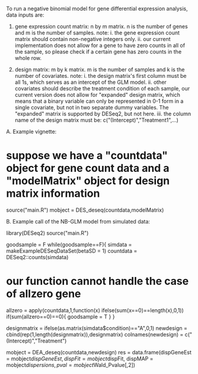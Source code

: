 To run a negative binomial model for gene differential expression analysis, data inputs are:

1. gene expression count matrix: n by m matrix. n is the number of genes and m is the number of samples.
note: i. the gene expression count matrix should contain non-negative integers only.
     ii. our current implementation does not allow for a gene to have zero counts in all of the sample, so please check 
         if a certain gene has zero counts in the whole row.
         
2. design matrix: m by k matrix. m is the number of samples and k is the number of covariates.
note: i. the design matrix's first column must be all 1s, which serves as an intercept of the GLM model.
     ii. other covariates should describe the treatment condition of each sample, our current version does not allow for "expanded"
         design matrix, which means that a binary variable can only be represented in 0-1 form in a single covariate, but not
         in two separate dummy variables. The "expanded" matrix is supported by DESeq2, but not here.
    iii. the column name of the design matrix must be: c("(Intercept)","Treatment1",...)
    
    
A. Example vignette:
# suppose we have a "countdata" object for gene count data and a "modelMatrix" object for design matrix information
source("main.R")
mobject = DES_deseq(countdata,modelMatrix)

    
B. Example call of the NB-GLM model from simulated data:

library(DESeq2)
source("main.R")

goodsample = F
while(goodsample==F){
  simdata = makeExampleDESeqDataSet(betaSD = 1)
  countdata = DESeq2::counts(simdata)
  # our function cannot handle the case of allzero gene
  allzero = apply(countdata,1,function(x) ifelse(sum(x==0)==length(x),0,1))
  if(sum(allzero==0)==0){
    goodsample = T
  }
}

designmatrix = ifelse(as.matrix(simdata$condition)=="A",0,1)
newdesign = cbind(rep(1,length(designmatrix)),designmatrix)
colnames(newdesign) = c("(Intercept)","Treatment")

mobject = DEA_deseq(countdata,newdesign)
res = data.frame(dispGeneEst = mobject$dispGeneEst, dispFit = mobject$dispFit, dispMAP = mobject$dispersions,
                 pval = mobject$Wald_Pvalue[,2])
